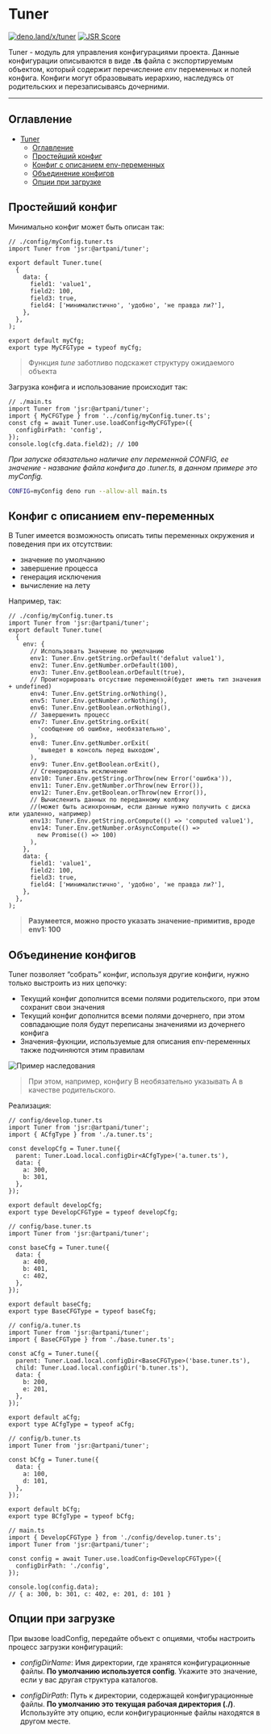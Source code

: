 # Tuner

[![deno.land/x/tuner](https://shield.deno.dev/x/tuner)](https://deno.land/x/tuner) [![JSR Score](https://jsr.io/badges/@artpani/tuner/score)](https://jsr.io/@artpani/tuner)

Tuner - модуль для управления конфигурациями проекта. Данные конфигурации описываются в виде **.ts** файла с экспортируемым объектом, который содержит перечисление _env_ переменных и полей конфига. Конфиги могут образовывать иерархию, наследуясь от родительских и перезаписываясь дочерними.

---

## Оглавление

- [Tuner](#tuner)
  - [Оглавление](#оглавление)
  - [Простейший конфиг](#простейший-конфиг)
  - [Конфиг с описанием env-переменных](#конфиг-с-описанием-env-переменных)
  - [Объединение конфигов](#объединение-конфигов)
  - [Опции при загрузке](#опции-при-загрузке)

## Простейший конфиг

Минимально конфиг может быть описан так:

```tsx
// ./config/myConfig.tuner.ts
import Tuner from 'jsr:@artpani/tuner';

export default Tuner.tune(
  {
    data: {
      field1: 'value1',
      field2: 100,
      field3: true,
      field4: ['минималистично', 'удобно', 'не правда ли?'],
    },
  },
);

export default myCfg;
export type MyCFGType = typeof myCfg;
```

> Функция _tune_ заботливо подскажет структуру ожидаемого объекта

Загрузка конфига и использование происходит так:

```tsx
// ./main.ts
import Tuner from 'jsr:@artpani/tuner';
import { MyCFGType } from '../config/myConfig.tuner.ts';
const cfg = await Tuner.use.loadConfig<MyCFGType>({
  configDirPath: 'config',
});
console.log(cfg.data.field2); // 100
```

__При запуске обязательно наличие _env_ переменной _CONFIG_, ее значение - название файла конфига до _.tuner.ts,__ в данном примере это myConfig._

```bash
CONFIG=myConfig deno run --allow-all main.ts
```

## Конфиг с описанием env-переменных

В Tuner имеется возможность описать типы переменных окружения и поведения при их отсутствии:

- значение по умолчанию
- завершение процесса
- генерация исключения
- вычисление на лету

Например, так:

```tsx
// ./config/myConfig.tuner.ts
import Tuner from 'jsr:@artpani/tuner';
export default Tuner.tune(
  {
    env: {
      // Использовать Значение по умолчанию
      env1: Tuner.Env.getString.orDefault('defalut value1'),
      env2: Tuner.Env.getNumber.orDefault(100),
      env3: Tuner.Env.getBoolean.orDefault(true),
      // Проигнорировать отсуствие переменной(будет иметь тип значения + undefined)
      env4: Tuner.Env.getString.orNothing(),
      env5: Tuner.Env.getNumber.orNothing(),
      env6: Tuner.Env.getBoolean.orNothing(),
      // Завершенить процесс
      env7: Tuner.Env.getString.orExit(
        'сообщение об ошибке, необязательно',
      ),
      env8: Tuner.Env.getNumber.orExit(
        'выведет в консоль перед выходом',
      ),
      env9: Tuner.Env.getBoolean.orExit(),
      // Сгенерировать исключение
      env10: Tuner.Env.getString.orThrow(new Error('ошибка')),
      env11: Tuner.Env.getNumber.orThrow(new Error()),
      env12: Tuner.Env.getBoolean.orThrow(new Error()),
      // Вычисленить данных по переданному колбэку
      //(может быть асинхронным, если данные нужно получить с диска или удаленно, например)
      env13: Tuner.Env.getString.orCompute(() => 'computed value1'),
      env14: Tuner.Env.getNumber.orAsyncCompute(() =>
        new Promise(() => 100)
      ),
    },
    data: {
      field1: 'value1',
      field2: 100,
      field3: true,
      field4: ['минималистично', 'удобно', 'не правда ли?'],
    },
  },
);
```

> **Разумеется, можно просто указать значение-примитив, вроде env1: 100**

## Объединение конфигов

Tuner позволяет “собрать” конфиг, используя другие конфиги, нужно только выстроить из них цепочку:

- Текущий конфиг дополнится всеми полями родительского, при этом сохранит свои значения
- Текущий конфиг дополнится всеми полями дочернего, при этом совпадающие поля будут переписаны значениями из дочернего конфига
- Значения-фукнции, используемые для описания env-переменных также подчиняются этим правилам

![Пример наследования](https://artpani.sirv.com/Images/projects/tuner/cascade.png)

> При этом, например, конфигу В необязательно указывать А в качестве родительского.

Реализация:

```tsx
// config/develop.tuner.ts
import Tuner from 'jsr:@artpani/tuner';
import { ACfgType } from './a.tuner.ts';

const developCfg = Tuner.tune({
  parent: Tuner.Load.local.configDir<ACfgType>('a.tuner.ts'),
  data: {
    a: 300,
    b: 301,
  },
});

export default developCfg;
export type DevelopCFGType = typeof developCfg;

// config/base.tuner.ts
import Tuner from 'jsr:@artpani/tuner';

const baseCfg = Tuner.tune({
  data: {
    a: 400,
    b: 401,
    c: 402,
  },
});

export default baseCfg;
export type BaseCFGType = typeof baseCfg;

// config/a.tuner.ts
import Tuner from 'jsr:@artpani/tuner';
import { BaseCFGType } from './base.tuner.ts';

const aCfg = Tuner.tune({
  parent: Tuner.Load.local.configDir<BaseCFGType>('base.tuner.ts'),
  child: Tuner.Load.local.configDir('b.tuner.ts'),
  data: {
    b: 200,
    e: 201,
  },
});

export default aCfg;
export type ACfgType = typeof aCfg;

// config/b.tuner.ts
import Tuner from 'jsr:@artpani/tuner';

const bCfg = Tuner.tune({
  data: {
    a: 100,
    d: 101,
  },
});

export default bCfg;
export type BCfgType = typeof bCfg;

// main.ts
import { DevelopCFGType } from './config/develop.tuner.ts';
import Tuner from 'jsr:@artpani/tuner';

const config = await Tuner.use.loadConfig<DevelopCFGType>({
  configDirPath: './config',
});

console.log(config.data);
// { a: 300, b: 301, c: 402, e: 201, d: 101 }
```

## Опции при загрузке

При вызове loadConfig, передайте объект с опциями, чтобы настроить процесс загрузки конфигураций:

- _configDirName_: Имя директории, где хранятся конфигурационные файлы. **По умолчанию используется config**. Укажите это значение, если у вас другая структура каталогов.

- _configDirPath_: Путь к директории, содержащей конфигурационные файлы. **По умолчанию это текущая рабочая директория (./)**. Используйте эту опцию, если конфигурационные файлы находятся в другом месте.
